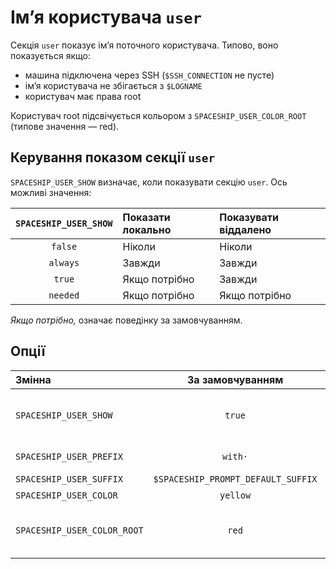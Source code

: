 # Ім’я користувача `user`

Секція `user` показує імʼя поточного користувача. Типово, воно показується якщо:

* машина підключена через SSH (`$SSH_CONNECTION` не пусте)
* імʼя користувача не збігається з `$LOGNAME`
* користувач має права root

Користувач root підсвічується кольором з `SPACESHIP_USER_COLOR_ROOT` (типове значення — red).

## Керування показом секції `user`

`SPACESHIP_USER_SHOW` визначає, коли показувати секцію `user`. Ось можливі значення:

| `SPACESHIP_USER_SHOW` | Показати локально | Показувати віддалено |
|:---------------------:|:----------------- |:-------------------- |
|        `false`        | Ніколи            | Ніколи               |
|       `always`        | Завжди            | Завжди               |
|        `true`         | Якщо потрібно     | Завжди               |
|       `needed`        | Якщо потрібно     | Якщо потрібно        |

*Якщо потрібно,* означає поведінку за замовчуванням.

## Опції

| Змінна                      |          За замовчуванням          | Пояснення                                                  |
|:--------------------------- |:----------------------------------:| ---------------------------------------------------------- |
| `SPACESHIP_USER_SHOW`       |               `true`               | Показувати секцію (`true`, `false`, `always` або `needed`) |
| `SPACESHIP_USER_PREFIX`     |              `with·`               | Префікс секції                                             |
| `SPACESHIP_USER_SUFFIX`     | `$SPACESHIP_PROMPT_DEFAULT_SUFFIX` | Суфікс секції                                              |
| `SPACESHIP_USER_COLOR`      |              `yellow`              | Колір секції                                               |
| `SPACESHIP_USER_COLOR_ROOT` |               `red`                | Колір секції, якщо користувачем є root                     |




